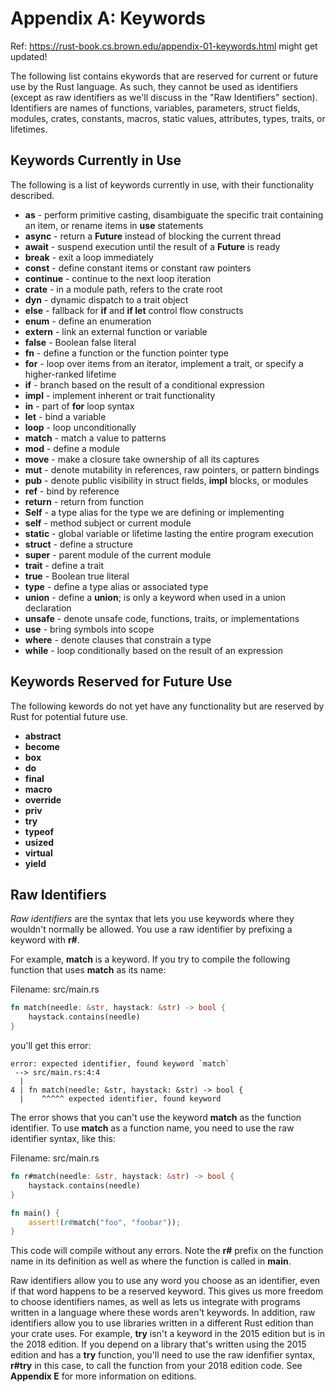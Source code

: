 # Appendix A: Keywords

Ref: https://rust-book.cs.brown.edu/appendix-01-keywords.html might get updated!


The following list contains ekywords that are reserved for current or future use by the Rust
language. As such, they cannot be used as identifiers (except as raw identifiers as we'll discuss in the
"Raw Identifiers" section). Identifiers are names of functions, variables, parameters, struct fields,
modules, crates, constants, macros, static values, attributes, types, traits, or lifetimes.


## Keywords Currently in Use

The following is a list of keywords currently in use, with their functionality described.

* **as** - perform primitive casting, disambiguate the specific trait containing an item, or rename items in **use** statements
* **async** - return a **Future** instead of blocking the current thread
* **await** - suspend execution until the result of a **Future** is ready
* **break** - exit a loop immediately
* **const** - define constant items or constant raw pointers
* **continue** - continue to the next loop iteration
* **crate** - in a module path, refers to the crate root
* **dyn** - dynamic dispatch to a trait object
* **else** - fallback for **if** and **if let** control flow constructs
* **enum** - define an enumeration
* **extern** - link an external function or variable
* **false** - Boolean false literal
* **fn** - define a function or the function pointer type
* **for** - loop over items from an iterator, implement a trait, or specify a higher-ranked lifetime
* **if** - branch based on the result of a conditional expression
* **impl** - implement inherent or trait functionality
* **in** - part of **for** loop syntax
* **let** - bind a variable
* **loop** - loop unconditionally
* **match** - match a value to patterns
* **mod** - define a module
* **move** - make a closure take ownership of all its captures
* **mut** - denote mutability in references, raw pointers, or pattern bindings
* **pub** - denote public visibility in struct fields, **impl** blocks, or modules
* **ref** - bind by reference
* **return** - return from function
* **Self** - a type alias for the type we are defining or implementing
* **self** - method subject or current module
* **static** - global variable or lifetime lasting the entire program execution
* **struct** - define a structure
* **super** - parent module of the current module
* **trait** - define a trait
* **true** - Boolean true literal
* **type** - define a type alias or associated type
* **union** - define a **union**; is only a keyword when used in a union declaration
* **unsafe** - denote unsafe code, functions, traits, or implementations
* **use** - bring symbols into scope
* **where** - denote clauses that constrain a type
* **while** - loop conditionally based on the result of an expression


## Keywords Reserved for Future Use

The following kewords do not yet have any functionality but are reserved by Rust for potential
future use.

* **abstract**
* **become**
* **box**
* **do**
* **final**
* **macro**
* **override**
* **priv**
* **try**
* **typeof**
* **usized**
* **virtual**
* **yield**


## Raw Identifiers

*Raw identifiers* are the syntax that lets you use keywords where they wouldn't normally be allowed.
You use a raw identifier by prefixing a keyword with **r#**.

For example, **match** is a keyword. If you try to compile the following function that uses **match** as its
name:

Filename: src/main.rs
```rust
fn match(needle: &str, haystack: &str) -> bool {
    haystack.contains(needle)
}
```

you'll get this error:
```
error: expected identifier, found keyword `match`
 --> src/main.rs:4:4
  |
4 | fn match(needle: &str, haystack: &str) -> bool {
  |    ^^^^^ expected identifier, found keyword
```

The error shows that you can't use the keyword **match** as the function identifier. To use **match** as a
function name, you need to use the raw identifier syntax, like this:

Filename: src/main.rs
```rust
fn r#match(needle: &str, haystack: &str) -> bool {
    haystack.contains(needle)
}

fn main() {
    assert!(r#match("foo", "foobar"));
}
```

This code will compile without any errors. Note the **r#** prefix on the function name in its definition
as well as where the function is called in **main**.

Raw identifiers allow you to use any word you choose as an identifier, even if that word happens to
be a reserved keyword. This gives us more freedom to choose identifiers names, as well as lets us
integrate with programs written in a language where these words aren't keywords. In addition, raw
identifiers allow you to use libraries written in a different Rust edition than your crate uses. For
example, **try** isn't a keyword in the 2015 edition but is in the 2018 edition. If you depend on a
library that's written using the 2015 edition and has a **try** function, you'll need to use the raw
idenfifier syntax, **r#try** in this case, to call the function from your 2018 edition code. See **Appendix E**
for more information on editions.
